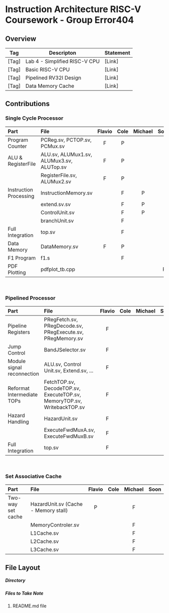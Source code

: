 # Instruction Architecture RISC-V Coursework - Group Error404

## Overview

|Tag	|Descripton			|Statement		|
|-------|-------------------------------|-----------------------|
|[Tag]	| Lab 4 - Simplified RISC-V CPU	|[Link]			|
|[Tag]	|	Basic  RISC-V CPU	| [Link]		|
|[Tag]	|Pipelined RV32I Design		| [Link]		|
|[Tag]	|Data Memory Cache		|[Link]			|


## Contributions

### Single Cycle Processor
| Part                       | File                                                                    | Flavio      | Cole         | Michael     | Soon      |
|:---------------------------|:------------------------------------------------------------------------|:-----------:|:------------:|:-----------:|:---------:|
| Program Counter            | PCReg.sv, PCTOP.sv, PCMux.sv                                            | F           |      P       |             |           |
| ALU & RegisterFile         | ALU.sv, ALUMux1.sv, ALUMux3.sv, ALUTop.sv                               | F           |      P       |             |           |
|                            | RegisterFile.sv, ALUMux2.sv                                             | F           |      P       |             |           |
| Instruction Processing     | InstructionMemory.sv                                                    |             |      F       |    P        |           |
|                            | extend.sv.sv                                                            |             |      F       |    P        |           |
|                            | ControlUnit.sv                                                          |             |      F       |    P        |           |
|                            | branchUnit.sv                                                           |             |      F       |             |           |
| Full Integration           | top.sv                                                                  |             |      F       |             |           |
| Data Memory                | DataMemory.sv                                                           | F           |      P       |             |           |
| F1 Program                 | f1.s                                                                    |             |      F       |             |           |
| PDF Plotting               | pdfplot_tb.cpp                                                          |             |              |             | F         |

&nbsp;

### Pipelined Processor
| Part                       | File                                                                    | Flavio      | Cole         | Michael     | Soon      |
|:---------------------------|:------------------------------------------------------------------------|:-----------:|:------------:|:-----------:|:---------:|
| Pipeline Registers         | PRegFetch.sv, PRegDecode.sv, PRegExecute.sv, PRegMemory.sv              |       F     |              |             |           |
| Jump Control               | BandJSelector.sv                                                        |       F     |              |             |           |
| Module signal reconnection | ALU.sv, Control Unit.sv, Extend.sv, ...                                 |       F     |              |             |           |
| Reformat Intermediate TOPs | FetchTOP.sv, DecodeTOP.sv, ExecuteTOP.sv, MemoryTOP.sv, WritebackTOP.sv |       F     |              |             |           |
| Hazard Handling            | HazardUnit.sv                                                           |       F     |              |             |           |
|                            | ExecuteFwdMuxA.sv, ExecuteFwdMuxB.sv                                    |       F     |              |             |           |
| Full Integration           | top.sv                                                                  |       F     |              |             |           |

&nbsp;

### Set Associative Cache
| Part                       | File                                                                    | Flavio      | Cole         | Michael     | Soon      |
|:---------------------------|:------------------------------------------------------------------------|:-----------:|:------------:|:-----------:|:---------:|
| Two-way set cache          | HazardUnit.sv (Cache - Memory stall)                                    |     P       |              |    F        |           |
|                            | MemoryControler.sv                                                      |             |              |    F        |           |
|                            | L1Cache.sv                                                              |             |              |    F        |           |
|                            | L2Cache.sv                                                              |             |              |    F        |           |
|                            | L3Cache.sv                                                              |             |              |    F        |           |

## File Layout

##### Directory

##### Files to Take Note
1. README.md file

